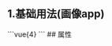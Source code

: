 ## 1.基础用法(画像app)
<demo66a3a5f52cf7 />
```vue{4}
<template>
    <gradient-ring-chart-2 :value="v" subTitle="风险指数" valueUnit="%"></gradient-ring-chart-2>
</template>
<script setup>;
import { ref } from 'vue';

const v = ref(50);

</script>
<style lang="scss" scoped>
.zrx-chart {
    background-color: white;
    padding: 32px;
    &:after {
        content: '';
        position: absolute;
        top: 50%;
        left: 50%;
        transform: translate(-50%, -50%);
        width: 140px;
        height: 140px;
        border-radius: 50%;
        border: 14px solid rgb(238, 240, 245);
        mask-image: linear-gradient(180deg, red, transparent);
    }
}
</style>
```
## 属性
<demo700c3f38d832 />
<script setup>
import demo66a3a5f52cf7 from '../../document/gradientRingChart2/1.基础用法(画像app).vue'
import demo700c3f38d832 from '../../document/gradientRingChart2/属性.vue'
</script>
